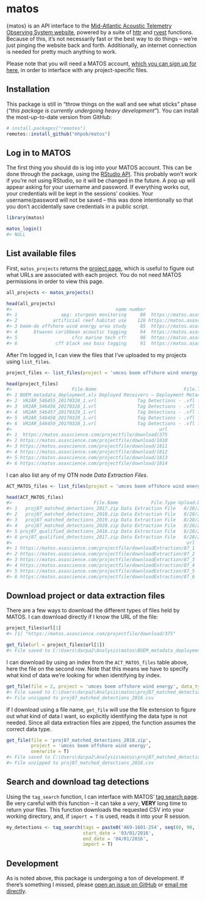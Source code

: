 
<!-- README.md is generated from README.Rmd. Please edit this file -->

<!-- Very likely that you'll need to run rmarkdown::render('readme.rmd') rather than the knit button. -->

# matos

<!-- badges: start -->

<!-- badges: end -->

{matos} is an API interface to the [Mid-Atlantic Acoustic Telemetry
Observing System website](https://matos.asascience.com/), powered by a
suite of [httr](https://httr.r-lib.org/) and
[rvest](https://rvest.tidyverse.org/) functions. Because of this, it’s
not necessarily fast or the best way to do things – we’re just pinging
the website back and forth. Additionally, an internet connection is
needed for pretty much anything to work.

Please note that you will need a MATOS account, [which you can sign up
for here](https://matos.asascience.com/account/signup), in order to
interface with any project-specific files.

## Installation

This package is still in “throw things on the wall and see what sticks”
phase (*“this package is currently undergoing heavy development”*). You
can install the most-up-to-date version from GitHub:

``` r
# install.packages("remotes")
remotes::install_github("mhpob/matos")
```

## Log in to MATOS

The first thing you should do is log into your MATOS account. This can
be done through the package, using the [RStudio
API](https://rstudio.github.io/rstudio-extensions/rstudioapi.html). This
probably won’t work if you’re not using RStudio, so it will be changed
in the future. A pop up will appear asking for your username and
password. If everything works out, your credentials will be kept in the
sessions’ cookies. Your username/password will not be saved – this was
done intentionally so that you don’t accidentally save credentials in a
public script.

``` r
library(matos)

matos_login()
#> NULL
```

## List available files

First, `matos_projects` returns the [project
page](https://matos.asascience.com/project), which is useful to figure
out what URLs are associated with each project. You do not need MATOS
permissions in order to view this page.

``` r
all_projects <- matos_projects()

head(all_projects)
#>                                      name number                                             url
#> 1                apg: sturgeon monitoring     88  https://matos.asascience.com/project/detail/88
#> 2             artificial reef habitat use    128 https://matos.asascience.com/project/detail/128
#> 3 boem-de offshore wind energy area study     85  https://matos.asascience.com/project/detail/85
#> 4      btwaves caribbean acoustic tagging     94  https://matos.asascience.com/project/detail/94
#> 5                    cfcc marine tech cfr     98  https://matos.asascience.com/project/detail/98
#> 6              cff black sea bass tagging     91  https://matos.asascience.com/project/detail/91
```

After I’m logged in, I can view the files that I’ve uploaded to my
projects using `list_files`.

``` r
project_files <- list_files(project = 'umces boem offshore wind energy', data_type = 'project')

head(project_files)
#>                      File.Name                                File.Type Upload.Date
#> 1 BOEM_metadata_deployment.xls Deployed Receivers – Deployment Metadata   3/30/2020
#> 2  VR2AR_546455_20170328_1.vrl               Tag Detections - .vfl file   5/28/2020
#> 3  VR2AR_546456_20170328_1.vrl               Tag Detections - .vfl file   5/28/2020
#> 4  VR2AR_546457_20170329_1.vrl               Tag Detections - .vfl file   5/28/2020
#> 5  VR2AR_546458_20170329_1.vrl               Tag Detections - .vfl file   5/28/2020
#> 6  VR2AR_546459_20170328_1.vrl               Tag Detections - .vfl file   5/28/2020
#>                                                      url
#> 1  https://matos.asascience.com/projectfile/download/375
#> 2 https://matos.asascience.com/projectfile/download/1810
#> 3 https://matos.asascience.com/projectfile/download/1811
#> 4 https://matos.asascience.com/projectfile/download/1812
#> 5 https://matos.asascience.com/projectfile/download/1813
#> 6 https://matos.asascience.com/projectfile/download/1814
```

I can also list any of my OTN node *Data Extraction Files*.

``` r
ACT_MATOS_files <- list_files(project = 'umces boem offshore wind energy', data_type = 'extraction')

head(ACT_MATOS_files)
#>                              File.Name            File.Type Upload.Date
#> 1   proj87_matched_detections_2017.zip Data Extraction File   8/28/2020
#> 2   proj87_matched_detections_2018.zip Data Extraction File   8/28/2020
#> 3   proj87_matched_detections_2019.zip Data Extraction File   8/28/2020
#> 4   proj87_matched_detections_2020.zip Data Extraction File   8/28/2020
#> 5 proj87_qualified_detections_2016.zip Data Extraction File   8/28/2020
#> 6 proj87_qualified_detections_2017.zip Data Extraction File   8/28/2020
#>                                                                url
#> 1 https://matos.asascience.com/projectfile/downloadExtraction/87_1
#> 2 https://matos.asascience.com/projectfile/downloadExtraction/87_2
#> 3 https://matos.asascience.com/projectfile/downloadExtraction/87_3
#> 4 https://matos.asascience.com/projectfile/downloadExtraction/87_4
#> 5 https://matos.asascience.com/projectfile/downloadExtraction/87_5
#> 6 https://matos.asascience.com/projectfile/downloadExtraction/87_6
```

## Download project or data extraction files

There are a few ways to download the different types of files held by
MATOS. I can download directly if I know the URL of the file:

``` r
project_files$url[1]
#> [1] "https://matos.asascience.com/projectfile/download/375"

get_file(url = project_files$url[1])
#> File saved to C:\Users\darpa2\Analysis\matos\BOEM_metadata_deployment.xls
```

I can download by using an index from the `ACT_MATOS_files` table above,
here the file on the second row. Note that this means we have to specify
what kind of data we’re looking for when identifying by index.

``` r
get_file(file = 2, project = 'umces boem offshore wind energy', data_type = 'extraction')
#> File saved to C:\Users\darpa2\Analysis\matos\proj87_matched_detections_2018.zip
#> File unzipped to proj87_matched_detections_2018.csv
```

If I download using a file name, `get_file` will use the file extension
to figure out what kind of data I want, so explicitly identifying the
data type is not needed. Since all data extraction files are zipped, the
function assumes the correct data type.

``` r
get_file(file = 'proj87_matched_detections_2018.zip',
         project = 'umces boem offshore wind energy',
         overwrite = T)
#> File saved to C:\Users\darpa2\Analysis\matos\proj87_matched_detections_2018.zip
#> File unzipped to proj87_matched_detections_2018.csv
```

## Search and download tag detections

Using the `tag_search` function, I can interface with MATOS’ [tag search
page](https://matos.asascience.com/search). Be very careful with this
function – it can take a *very*, **VERY** long time to return your
files. This function downloads the requested CSV into your working
directory, and, if `import = T` is used, reads it into your R session.

``` r
my_detections <- tag_search(tags = paste0('A69-1601-254', seq(60, 90, 1)),
                            start_date = '03/01/2016',
                            end_date = '04/01/2016', 
                            import = T)
```

## Development

As is noted above, this package is undergoing a ton of development. If
there’s something I missed, please [open an issue on
GitHub](https://github.com/mhpob/matos/issues) or [email me
directly](mailto:obrien@umces.edu).

